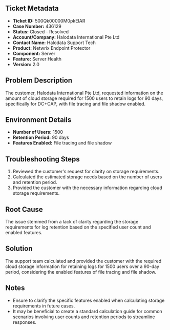## Ticket Metadata
- **Ticket ID:** 500Qk00000M0pkEIAR
- **Case Number:** 436129
- **Status:** Closed - Resolved
- **Account/Company:** Halodata International Pte Ltd
- **Contact Name:** Halodata Support Tech
- **Product:** Netwrix Endpoint Protector
- **Component:** Server
- **Feature:** Server Health
- **Version:** 2.0

## Problem Description
The customer, Halodata International Pte Ltd, requested information on the amount of cloud storage required for 1500 users to retain logs for 90 days, specifically for DC+CAP, with file tracing and file shadow enabled.

## Environment Details
- **Number of Users:** 1500
- **Retention Period:** 90 days
- **Features Enabled:** File tracing and file shadow

## Troubleshooting Steps
1. Reviewed the customer's request for clarity on storage requirements.
2. Calculated the estimated storage needs based on the number of users and retention period.
3. Provided the customer with the necessary information regarding cloud storage requirements.

## Root Cause
The issue stemmed from a lack of clarity regarding the storage requirements for log retention based on the specified user count and enabled features.

## Solution
The support team calculated and provided the customer with the required cloud storage information for retaining logs for 1500 users over a 90-day period, considering the enabled features of file tracing and file shadow.

## Notes
- Ensure to clarify the specific features enabled when calculating storage requirements in future cases.
- It may be beneficial to create a standard calculation guide for common scenarios involving user counts and retention periods to streamline responses.